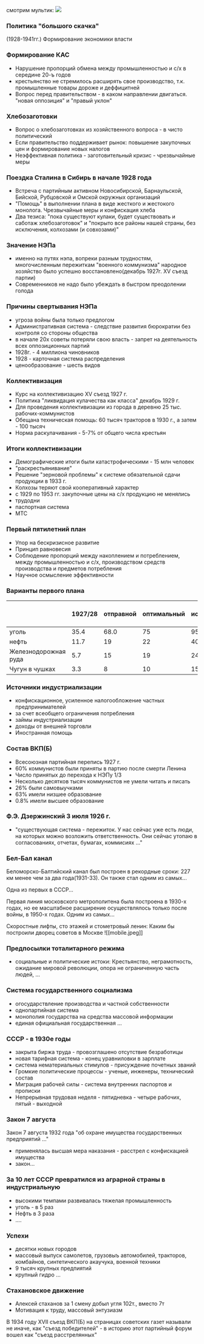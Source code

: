 смотрим мультик:
![](https://www.youtube.com/watch?v=gdiQowuG4nI)

### Политика "большого скачка"
(1928-1941гг.)
Формирование экономики власти

### Формирование КАС
- Нарушение пропорций обмена между промышленностью и с/х в середине 20-ъ годов
- крестьянство не стремилось расширять свое производство, т.к. промышленные товары дороже и деффицитней
- Вопрос перед правительством - в каком направлении двигаться. "новая оппозиция" и "правый уклон"

### Хлебозаготовки
- Вопрос о хлебозаготовках из хозяйственного вопроса - в чисто политический
- Если правительство поддерживает рынок: повышение закупочных цен и формирование новых налогов
- Неэффективная политика - заготовительный кризис - чрезвычайные меры

### Поездка Сталина в Сибирь в начале 1928 года
 - Встреча с партийным активном Новосибирской, Барнаульской, Бийской, Рубцовской и Омской окружных организаций
 - "Помощь" в выполнении плана в виде жесткого и жестокого монолога. Чрезвычайные меры и конфискация хлеба
 - Два тезиса: "пока существуют кулаки, будет существовать и саботаж хлебозаготовок" и "покрыто все районы нашей страны, без исключения, колхозами (и совхозами)"

### Значение НЭПа
- именно на путях нэпа, вопреки разным трудностям, многочисленным пережиткам "военного коммунизма" народное хозяйство было успешно восстановлено(декабрь 1927г. XV съезд партии)
- Современников не надо было убеждать в быстром преодолении голода

### Причины свертывания НЭПа
- угроза войны была только предлогом
- Административная система - следствие развития бюрократии без контроля со стороны общества
- в начале 20х советы потеряли свою власть - запрет на деятельность всех оппозиционных партий
- 1928г. - 4 миллиона чиновников
- 1928 - карточная система распределения
- ценообразование - шесть видов

### Коллективизация
- Курс на коллективизацию XV съезд 1927 г.
- Политика "ликвидация кулачества как класса" декабрь 1929 г.
- Для проведения коллективизации из города в деревню 25 тыс. рабочих-коммунистов
- Обещана техническая помощь: 60 тысяч тракторов в 1930 г., а затем - 100 тысяч
- Норма раскулачивания - 5-7% от общего числа крестьян


### Итоги коллективизации
- Демографические итоги были катастрофическими - 15 млн человек
- "раскрестьянивание"
- Решение "зерновой проблемы" к системе обязательной сдачи продукции в 1933 г.
- Колхозы теряют свой кооперативный характер
- с 1929 по 1953 гг. закупочные цены на с/х продукцию не менялись
- трудодни
- паспортная система
- МТС

### Первый пятилетний план
- Упор на бескризисное развитие
- Принцип равновесия
- Соблюдение пропорций между накоплением и потреблением, между промышленностью и с/х, производством средств производства и предметов потребления
- Научное осмысление эффективности


### Варианты первого плана

|                         | 1927/28 | отправной | оптимальный | исправленный | Реально достигнутый 1932 г. |
| ----------------------- | ------- | --------- | ----------- | ------------ | --------------------------- |
| уголь                   | 35.4    | 68.0      | 75          | 95-105       | 64                          |
| нефть                   | 11.7    | 19        | 22          | 40-55        | 21.4                        |
| Железнодорожная<br>руда | 5.7     | 15        | 19          | 24-32        | 12.1                        |
| Чугун в чушках          | 3.3     | 8         | 10          | 15-16        | 6.2                         |


### Источники индустриализации
- конфискационное, усиленное налогообложение частных предпринимателей
- за счет всеобщего ограничения потребления
- займы индустриализации
- доходы от внешней торговли
- Иностранная помощь


### Состав ВКП(Б)
- Всесоюзная партийная перепись 1927 г.
- 60% коммунистов были приняты в партию после смерти Ленина
- Число принятых до перехода к НЭПу 1/3
- Несколько десятков тысяч коммунистов не умели читать и писать
- 26% были самовыучками
- 63% имели низшее образование
- 0.8% имели высшее образование

### Ф.Э. Дзержинский 3 июля 1926 г.
- "существующая система - пережиток. У нас сейчас уже есть люди, на которых можно возложить ответственность. Они сейчас утопаю в согласованиях, отчетах, бумагах, коммисиях ..."


### Бел-Бал канал
Беломорско-Балтийский канал был построен в рекордные сроки: 227 км менее чем за два года(1931-33). Он также стал одним из самых...

Одна из первых в СССР...

Первая линия московского метрополитена была построена в 1930-х годах, но ее масштабное расширение осуществлялось только после войны, в 1950-х годах. Одним из самых...

Скоростные лифты, сто этажей и стометровый ленин: Каким бы построили дворец советов в Москве
![[mobile.jpeg]]


### Предпосылки тоталитарного режима
- социальные и политические истоки: Крестьянство, неграмотность, ожидание мировой революции, опора не ограниченную часть людей, ...


### Система государственного социализма
- огосударствление производства и частной собственности
- однопартийная система
- монополия государства на средства массовой информации
- единая официальная государственная ...

### СССР - в 1930е годы
- закрыта биржа труда - провозглашено отсутствие безработицы
- новая тарифная система - конец уравниловки в зарплате
- система нематериальных стимулов - присуждение почетных званий
- Громкие политические процессы - ученые, инженеры, технический состав
- Миграция рабочей силы - система внутренних паспортов и прописки
- Непрерывная трудовая неделя - пятидневка - четыре рабочих, пятый - выходной

### Закон 7 августа
Закон 7 августа 1932 года "об охране имущества государственных предприятий ..."
- применялась высшая мера наказания - расстрел с конфискацией имущества
- закон...

### За 10 лет СССР превратился из аграрной страны в индустриальную
- высокими темпами развивалась тяжелая промышленность
- уголь - в 5 раз
- Нефть в 3 раза
- ....

### Успехи
- десятки новых городов
- массовый выпуск самолетов, грузовыъ автомобилей, тракторов, комбайнов, синтетического акаучука, военной техники
- 9 тысяч крупных предпиятий
- крупный гидро ...

### Стахановское движение
- Алексей стаханов за 1 смену добыл угля 102т., вместо 7т
- Мотивация к труду, массовый энтузиазм


В 1934 году XVII съезд ВКП(Б) на страницах советских газет называли не иначе, как "съезд победителей" - в историю этот партийный форум вошел как "съезд расстрелянных"